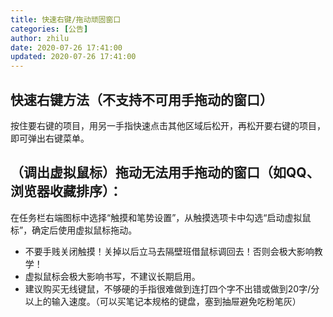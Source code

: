 ```yaml
---
title: 快速右键/拖动顽固窗口
categories: [公告]
author: zhilu
date: 2020-07-26 17:41:00
updated: 2020-07-26 17:41:00
---
```


## 快速右键方法（不支持不可用手拖动的窗口）
按住要右键的项目，用另一手指快速点击其他区域后松开，再松开要右键的项目，即可弹出右键菜单。

## （调出虚拟鼠标）拖动无法用手拖动的窗口（如QQ、浏览器收藏排序）：

在任务栏右端图标中选择“触摸和笔势设置”，从触摸选项卡中勾选“启动虚拟鼠标”，确定后使用虚拟鼠标拖动。

- 不要手贱关闭触摸！关掉以后立马去隔壁班借鼠标调回去！否则会极大影响教学！
- 虚拟鼠标会极大影响书写，不建议长期启用。
- 建议购买无线键鼠，不够硬的手指很难做到连打四个字不出错或做到20字/分以上的输入速度。（可以买笔记本规格的键盘，塞到抽屉避免吃粉笔灰）